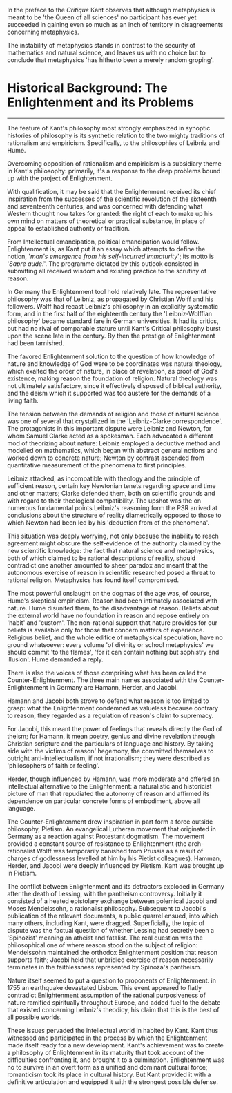 In the preface to the *Critique* Kant observes that although metaphysics is meant to be 'the Queen of all sciences' no participant has ever yet succeeded in gaining even so much as an inch of territory in disagreements concerning metaphysics.

The instability of metaphysics stands in contrast to the security of mathematics and natural science, and leaves us with no choice but to conclude that metaphysics 'has hitherto been a merely random groping'.

# Historical Background: The Enlightenment and its Problems
---
The feature of Kant's philosophy most strongly emphasized in synoptic histories of philosophy is its synthetic relation to the two mighty traditions of rationalism and empiricism. Specifically, to the philosophies of Leibniz and Hume.

Overcoming opposition of rationalism and empiricism is a subsidiary theme in Kant's philosophy: primarily, it's a response to the deep problems bound up with the project of Enlightenment.

With qualification, it may be said that the Enlightenment received its chief inspiration from the successes of the scientific revolution of the sixteenth and seventeenth centuries, and was concerned with defending what Western thought now takes for granted: the right of each to make up his own mind on matters of theoretical or practical substance, in place of appeal to established authority or tradition.

From Intellectual emancipation, political emancipation would follow. Enlightenment is, as Kant put it an essay which attempts to define the notion, '*man's emergence from his self-incurred immaturity*'; its motto is '*Sapre aude!*'. The programme dictated by this outlook consisted in submitting all received wisdom and existing practice to the scrutiny of reason.

In Germany the Enlightenment tool hold relatively late. The representative philosophy was that of Leibniz, as propagated by Christian Wolff and his followers. Wolff had recast Leibniz's philosophy in an explicitly systematic form, and in the first half of the eighteenth century the 'Leibniz-Wolffian philosophy' became standard fare in German universities. It had its critics, but had no rival of comparable stature until Kant's Critical philosophy burst upon the scene late in the century. By then the prestige of Enlightenment had been tarnished.

The favored Enlightenment solution to the question of how knowledge of nature and knowledge of God were to be coordinates was natural theology, which exalted the order of nature, in place of revelation, as proof of God's existence, making reason the foundation of religion. Natural theology was not ultimately satisfactory, since it effectively disposed of biblical authority, and the deism which it supported was too austere for the demands of a living faith.

The tension between the demands of religion and those of natural science was one of several that crystallized in the 'Leibniz-Clarke correspondence'. The protagonists in this important dispute were Leibniz and Newton, for whom Samuel Clarke acted as a spokesman. Each advocated a different mod of theorizing about nature: Leibniz employed a deductive method and modelled on mathematics, which began with abstract general notions and worked down to concrete nature; Newton by contrast ascended from quantitative measurement of the phenomena to first principles.

Leibniz attacked, as incompatible with theology and the principle of sufficient reason, certain key Newtonian tenets regarding space and time and other matters; Clarke defended them, both on scientific grounds and with regard to their theological compatibility. The upshot was the on numerous fundamental points Leibniz's reasoning form the PSR arrived at conclusions about the structure of reality diametrically opposed to those to which Newton had been led by his 'deduction from of the phenomena'.

This situation was deeply worrying, not only because the inability to reach agreement might obscure the self-evidence of the authority claimed by the new scientific knowledge: the fact that natural science and metaphysics, both of which claimed to be rational descriptions of reality, should contradict one another amounted to sheer paradox and meant that the autonomous exercise of reason in scientific researched posed a threat to rational religion. Metaphysics has found itself compromised.

The most powerful onslaught on the dogmas of the age was, of course, Hume's skeptical empiricism. Reason had been intimately associated with nature. Hume disunited them, to the disadvantage of reason. Beliefs about the external world have no foundation in reason and repose entirely on 'habit' and 'custom'. The non-rational support that nature provides for our beliefs is available only for those that concern matters of experience. Religious belief, and the whole edifice of metaphysical speculation, have no ground whatsoever: every volume 'of divinity or school metaphysics' we should commit 'to the flames', 'for it can contain nothing but sophistry and illusion'. Hume demanded a reply.

There is also the voices of those comprising what has been called the Counter-Enlightenment. The three main names associated with the Counter-Enlightenment in Germany are Hamann, Herder, and Jacobi.

Hamann and Jacobi both strove to defend what reason is too limited to grasp: what the Enlightenment condemned as valueless because contrary to reason, they regarded as a regulation of reason's claim to supremacy.

For Jacobi, this meant the power of feelings that reveals directly the God of theism; for Hamann, it mean poetry, genius and divine revelation through Christian scripture and the particulars of language and history. By taking side with the victims of reason' hegemony, the committed themselves to outright anti-intellectualism, if not irrationalism; they were described as 'philosophers of faith or feeling'.

Herder, though influenced by Hamann, was more moderate and offered an intellectual alternative to the Enlightenment: a naturalistic and historicist picture of man that repudiated the autonomy of reason and affirmed its dependence on particular concrete forms of embodiment, above all language.

The Counter-Enlightenment drew inspiration in part form a force outside philosophy, Pietism. An evangelical Lutheran movement that originated in Germany as a reaction against Protestant dogmatism. The movement provided a constant source of resistance to Enlightenment (the arch-rationalist Wolff was temporarily banished from Prussia as a result of charges of godlessness levelled at him by his Pietist colleagues). Hamman, Herder, and Jacobi were deeply influenced by Pietism. Kant was brought up in Pietism.

The conflict between Enlightenment and its detractors exploded in Germany after the death of Lessing, with the pantheism controversy. Initially it consisted of a heated epistolary exchange between polemical Jacobi and Moses Mendelssohn, a rationalist philosophy. Subsequent to Jacobi's publication of the relevant documents, a public quarrel ensued, into which many others, including Kant, were dragged. Superficially, the topic of dispute was the factual question of whether Lessing had secretly been a 'Spinozist' meaning an atheist and fatalist. The real question was the philosophical one of where reason stood on the subject of religion: Mendelssohn maintained the orthodox Enlightenment position that reason supports faith; Jacobi held that unbridled exercise of reason necessarily terminates in the faithlessness represented by Spinoza's pantheism.

Nature itself seemed to put a question to proponents of Enlightenment. in 1755 an earthquake devastated Lisbon. This event appeared to flatly contradict Enlightenment assumption of the rational purposiveness of nature ramified spiritually throughout Europe, and added fuel to the debate that existed concerning Leibniz's theodicy, his claim that this is the best of all possible worlds.

These issues pervaded the intellectual world in habited by Kant. Kant thus witnessed and participated in the process by which the Enlightenment made itself ready for a new development. Kant's achievement was to create a philosophy of Enlightenment in its maturity that took account of the difficulties confronting it, and brought it to a culmination. Enlightenment was no to survive in an overt form as a unified and dominant cultural force; romanticism took its place in cultural history. But Kant provided it with a definitive articulation and equipped it with the strongest possible defense.